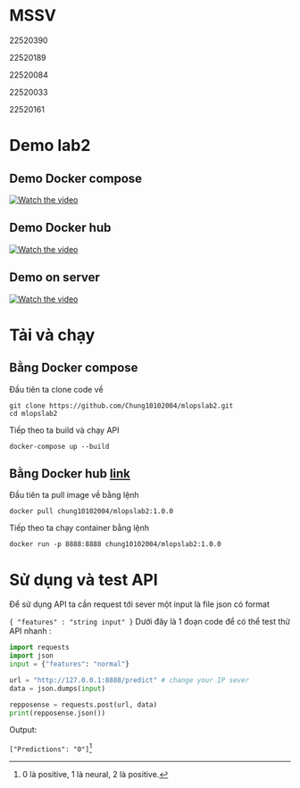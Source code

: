 # MSSV
22520390

22520189

22520084

22520033

22520161

# Demo lab2
## Demo Docker compose
[![Watch the video](https://img.youtube.com/vi/MQs76C55yxY/0.jpg)](https://www.youtube.com/watch?v=MQs76C55yxY)
## Demo Docker hub
[![Watch the video](https://img.youtube.com/vi/5omD_OBICUA/0.jpg)](https://youtu.be/5omD_OBICUA)
## Demo on server
[![Watch the video](https://img.youtube.com/vi/YZUyILdbjpE/0.jpg)](https://youtu.be/YZUyILdbjpE )

# Tải và chạy
## Bằng Docker compose 

Đầu tiên ta clone code về
``` 
git clone https://github.com/Chung10102004/mlopslab2.git
cd mlopslab2
```
Tiếp theo ta build và chạy API 
```
docker-compose up --build 
```
## Bằng Docker hub [link](https://hub.docker.com/r/chung10102004/mlopslab2)
Đầu tiên ta pull image về bằng lệnh
```
docker pull chung10102004/mlopslab2:1.0.0
```
Tiếp theo ta chạy container bằng lệnh 
```
docker run -p 8888:8888 chung10102004/mlopslab2:1.0.0
```
# Sử dụng và test API
Để sử dụng API ta cần request tới sever một input là file json có format 

`
{
"features" : "string input"
}
`
Dưới đây là 1 đoạn code để có thể test thử API nhanh : 
~~~ python
import requests
import json
input = {"features": "normal"}

url = "http://127.0.0.1:8888/predict" # change your IP sever
data = json.dumps(input)

repposense = requests.post(url, data)
print(repposense.json())
~~~
Output:

`["Predictions": "0"]`[^1]
[^1]: 0 là positive, 1 là neural, 2 là positive.

